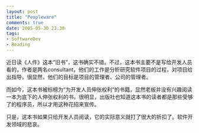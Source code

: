 ```yaml
---
layout: post
title: "Peopleware"
comments: true
date: 2005-05-30 23:30
tags:
- SoftwareDev
- Reading
---
```

近日读《人件》这本“旧书”，这书确实不错。不过，这本书主要不是写给开发人员看的，作者是两名consultant，他们的工作是分析研究软件项目的过程，对项目给出指导，很显然，他们的目标是项目的管理者、公司的管理者。 

而如今，这本书被标榜为“为开发人员伸张权利”的书籍，显然老板并没有兴趣阅读一本为底下的人伸张权利的书，很明显，出版社也知道这本书的读者都是那些受够了的程序员，所以才用这种花招来宣传。

只是，这本书如果只给开发人员阅读，它的实际意义就打了很大的折扣了。软件开发领域的悲哀。
